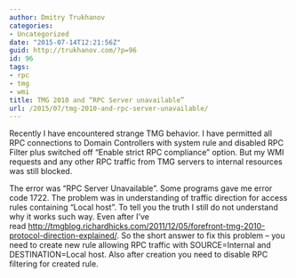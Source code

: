 ```yaml
---
author: Dmitry Trukhanov
categories:
- Uncategorized
date: "2015-07-14T12:21:56Z"
guid: http://trukhanov.com/?p=96
id: 96
tags:
- rpc
- tmg
- wmi
title: TMG 2010 and “RPC Server unavailable”
url: /2015/07/tmg-2010-and-rpc-server-unavailable/
---
```

Recently I have encountered strange TMG behavior. I have permitted all RPC connections to Domain Controllers with system rule and disabled RPC Filter plus switched off &#8220;Enable strict RPC compliance&#8221; option. But my WMI requests and any other RPC traffic from TMG servers to internal resources was still blocked. 
<!--more-->
The error was &#8220;RPC Server Unavailable&#8221;. Some programs gave me error code 1722. The problem was in understanding of traffic direction for access rules containing &#8220;Local host&#8221;. To tell you the truth I still do not understand why it works such way. Even after I&#8217;ve read <http://tmgblog.richardhicks.com/2011/12/05/forefront-tmg-2010-protocol-direction-explained/>. So the short answer to fix this problem &#8211; you need to create new rule allowing RPC traffic with SOURCE=Internal and DESTINATION=Local host. Also after creation you need to disable RPC filtering for created rule.